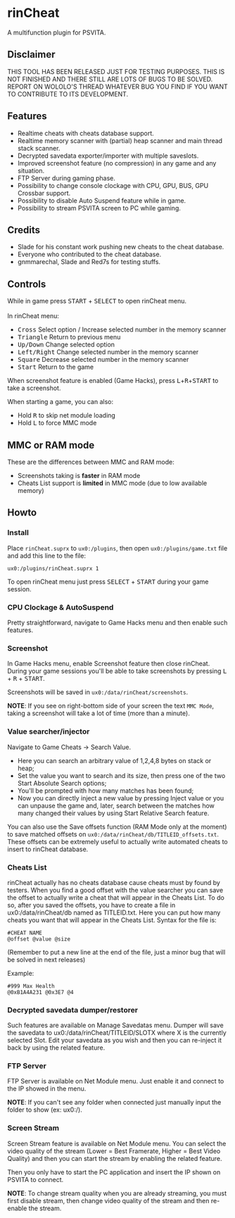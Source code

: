 # rinCheat

A multifunction plugin for PSVITA.

## Disclaimer

THIS TOOL HAS BEEN RELEASED JUST FOR TESTING PURPOSES. THIS IS NOT FINISHED AND THERE STILL ARE LOTS OF BUGS TO BE SOLVED. REPORT ON WOLOLO'S THREAD WHATEVER BUG YOU FIND IF YOU WANT TO CONTRIBUTE TO ITS DEVELOPMENT.

## Features

- Realtime cheats with cheats database support.
- Realtime memory scanner with (partial) heap scanner and main thread stack scanner.
- Decrypted savedata exporter/importer with multiple saveslots.
- Improved screenshot feature (no compression) in any game and any situation.
- FTP Server during gaming phase.
- Possibility to change console clockage with CPU, GPU, BUS, GPU Crossbar support.
- Possibility to disable Auto Suspend feature while in game.
- Possibility to stream PSVITA screen to PC while gaming.

## Credits

- Slade for his constant work pushing new cheats to the cheat database.
- Everyone who contributed to the cheat database.
- gnmmarechal, Slade and Red7s for testing stuffs.

## Controls

While in game press <kbd>START</kbd> + <kbd>SELECT</kbd> to open rinCheat menu.
<br><br>
In rinCheat menu:
- <kbd>Cross</kbd> Select option / Increase selected number in the memory scanner
- <kbd>Triangle</kbd> Return to previous menu
- <kbd>Up/Down</kbd> Change selected option
- <kbd>Left/Right</kbd> Change selected number in the memory scanner
- <kbd>Square</kbd> Decrease selected number in the memory scanner
- <kbd>Start</kbd> Return to the game

When screenshot feature is enabled (Game Hacks), press <kbd>L</kbd>+<kbd>R</kbd>+<kbd>START</kbd> to take a screenshot.


When starting a game, you can also:<br>
- Hold <kbd>R</kbd> to skip net module loading
- Hold <kbd>L</kbd> to force MMC mode

## MMC or RAM mode

These are the differences between MMC and RAM mode:

- Screenshots taking is **faster** in RAM mode
- Cheats List support is **limited** in MMC mode (due to low available memory)

## Howto

### Install
Place `rinCheat.suprx` to `ux0:/plugins`, then open `ux0:/plugins/game.txt` file and add this line to the file:
```
ux0:/plugins/rinCheat.suprx 1
```
To open rinCheat menu just press <kbd>SELECT</kbd> + <kbd>START</kbd> during your game session.

### CPU Clockage & AutoSuspend

Pretty straightforward, navigate to Game Hacks menu and then enable such features.

### Screenshot

In Game Hacks menu, enable Screenshot feature then close rinCheat.
During your game sessions you'll be able to take screenshots by pressing <kbd>L</kbd> + <kbd>R</kbd> + <kbd>START</kbd>.

Screenshots will be saved in `ux0:/data/rinCheat/screenshots`.

**NOTE**: If you see on right-bottom side of your screen the text `MMC Mode`, taking a screenshot will take a lot of time (more than a minute).

### Value searcher/injector

Navigate to Game Cheats -> Search Value.

- Here you can search an arbitrary value of 1,2,4,8 bytes on stack or heap;
- Set the value you want to search and its size, then press one of the two Start Absolute Search options;
- You'll be prompted with how many matches has been found;
- Now you can directly inject a new value by pressing Inject value or you can unpause the game and, later, search between the matches how many changed their values by using Start Relative Search feature.

You can also use the Save offsets function (RAM Mode only at the moment) to save matched offsets on `ux0:/data/rinCheat/db/TITLEID_offsets.txt`. These offsets can be extremely useful to actually write automated cheats to insert to rinCheat database.

### Cheats List

rinCheat actually has no cheats database cause cheats must by found by testers. When you find a good offset with the value searcher you can save the offset to actually write a cheat that will appear in the Cheats List.
To do so, after you saved the offsets, you have to create a file in ux0:/data/rinCheat/db named as TITLEID.txt. Here you can put how many cheats you want that will appear in the Cheats List.
Syntax for the file is:
```
#CHEAT NAME
@offset @value @size
```
(Remember to put a new line at the end of the file, just a minor bug that will be solved in next releases)

Example:
```
#999 Max Health
@0xB1A4A231 @0x3E7 @4
```

### Decrypted savedata dumper/restorer

Such features are available on Manage Savedatas menu. Dumper will save the savedata to ux0:/data/rinCheat/TITLEID/SLOTX where X is the currently selected Slot.
Edit your savedata as you wish and then you can re-inject it back by using the related feature.

### FTP Server

FTP Server is available on Net Module menu.
Just enable it and connect to the IP showed in the menu.

**NOTE**: If you can't see any folder when connected just manually input the folder to show (ex: ux0:/).

### Screen Stream

Screen Stream feature is available on Net Module menu. You can select the video quality of the stream (Lower = Best Framerate, Higher = Best Video Quality) and then you can start the stream by enabling the related feature.

Then you only have to start the PC application and insert the IP shown on PSVITA to connect.

**NOTE**: To change stream quality when you are already streaming, you must first disable stream, then change video quality of the stream and then re-enable the stream.

